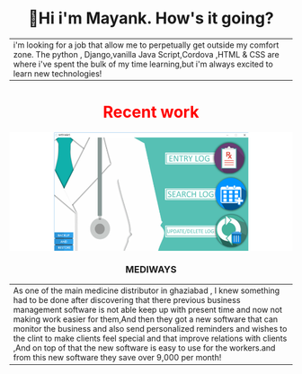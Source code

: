 <h1 align="center">👋Hi i'm Mayank. How's it going?</h1>
<table>
  <tr>
    <td valign="top">
i'm looking for a job that allow me to perpetually get outside my comfort zone. The python , Django,vanilla Java Script,Cordova ,HTML & CSS are where i've spent the bulk of my time learning,but i'm always excited to learn new technologies!
  </td>
</table>
<h1 align="center" style="color:red;">Recent work</h1>
<img align="center" src="https://github.com/Mayank-Bhatt-450/Mayank-Bhatt-450/blob/main/img/Untitled.png">
<h3 align="center">MEDIWAYS</h3>
<table>
  <tr>
    <td>As one of the main medicine distributor in ghaziabad , I knew something had to be done after discovering that there previous business management software is not able keep up with present time and now not making work easier for them,And then they got a new software that can monitor the business and also send personalized reminders and wishes to the clint to make clients feel special and that improve relations with clients ,And on top of that the new software is easy to use for the workers.and from this new software they save over 9,000 per month!
  </td>
</table>
